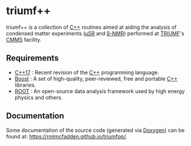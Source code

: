 # triumf++

triumf++ is a collection of [C++] routines aimed at aiding the analysis of
condensed matter experiments ([μSR] and [β-NMR]) performed at [TRIUMF]'s [CMMS]
facility.

## Requirements

- [C++17] : Recent revision of the [C++] programming language.
- [Boost] : A set of high-quality, peer-reviewed, free and portable [C++] libraries.
- [ROOT] : An open-source data analysis framework used by high energy physics and others. 

## Documentation

Some documentation of the source code (generated via [Doxygen])
can be found at: <https://rmlmcfadden.github.io/triumfpp/>.

[Doxygen]: https://www.doxygen.nl/
[ROOT]: https://root.cern/
[Boost]: https://boost.org/
[TRIUMF]: https://triumf.ca/
[CMMS]: https://cmms.triumf.ca/
[C++]: https://en.cppreference.com/w/
[C++17]: https://en.cppreference.com/w/cpp/17
[μSR]: https://en.wikipedia.org/wiki/Muon_spin_spectroscopy
[β-NMR]: https://bnmr.triumf.ca
